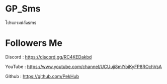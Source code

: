 # GP_Sms
โปรแกรมฟลัดsms

# Followers Me
Discord : https://discord.gg/RC4KEDakbd

YouTube : https://www.youtube.com/channel/UCUuji8mlYoiKyFP8ROchVsA

Github : https://github.com/PekHub
